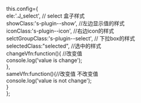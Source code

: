 this.config={  
               ele:'.J_select',  // select 盒子样式  
               showClass:'s-plugin--show', //左边显示值的样式  
               iconClass:'s-plugin--icon',  //右边icon的样式  
                selctGroupClass:'s-plugin--select',  // 下拉box的样式  
               selectedClass:"selected",  //选中的样式  
               changeVfn:function(){  //改变值  
                   console.log('value is change');  
               },  
               sameVfn:function(){//改变值 不改变值  
                   console.log('value is not change');  
               }  
           };  